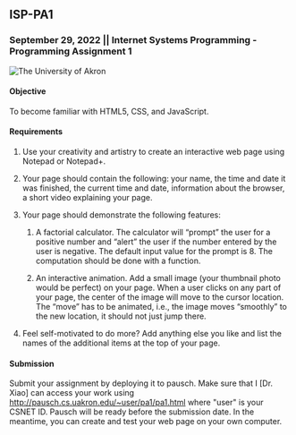 ## ISP-PA1
### September 29, 2022 || Internet Systems Programming - Programming Assignment 1

![The University of Akron](https://upload.wikimedia.org/wikipedia/en/b/b0/University_of_Akron_seal.svg)

#### Objective
To become familiar with HTML5, CSS, and JavaScript.

#### Requirements

1. Use your creativity and artistry to create an interactive web page using Notepad or Notepad+.

2. Your page should contain the following: your name, the time and date it was finished, the current time and date, information about the browser, a short video explaining your page.

3. Your page should demonstrate the following features:

   1. A factorial calculator. The calculator will “prompt” the user for a positive number and “alert” the user if the number entered by the user is negative. The default input value for the prompt is 8. The computation should be done with a function.

   2. An interactive animation. Add a small image (your thumbnail photo would be perfect) on your page.  When a user clicks on any part of your page, the center of the image will move to the cursor location. The “move” has to be animated, i.e., the image moves “smoothly” to the new location, it should not just jump there.

4. Feel self-motivated to do more? Add anything else you like and list the names of the additional items at the top of your page.

#### Submission

Submit your assignment by deploying it to pausch. Make sure that I [Dr. Xiao] can access your work using http://pausch.cs.uakron.edu/~user/pa1/pa1.html where "user" is your CSNET ID. Pausch will be ready before the submission date. In the meantime, you can create and test your web page on your own computer.
